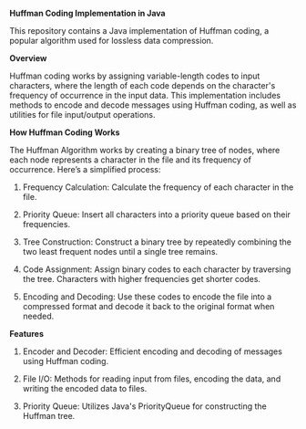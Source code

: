 **Huffman Coding Implementation in Java**

This repository contains a Java implementation of Huffman coding, a popular algorithm used for lossless data compression.



**Overview**

Huffman coding works by assigning variable-length codes to input characters, where the length of each code depends on the character's frequency of occurrence in the input data. This implementation includes methods to encode and decode messages using Huffman coding, as well as utilities for file input/output operations.



**How Huffman Coding Works**

The Huffman Algorithm works by creating a binary tree of nodes, where each node represents a character in the file and its frequency of occurrence. Here’s a simplified process:

1. Frequency Calculation: Calculate the frequency of each character in the file.

2. Priority Queue: Insert all characters into a priority queue based on their frequencies.

3. Tree Construction: Construct a binary tree by repeatedly combining the two least frequent nodes until a single tree remains.

4. Code Assignment: Assign binary codes to each character by traversing the tree. Characters with higher frequencies get shorter codes.

5. Encoding and Decoding: Use these codes to encode the file into a compressed format and decode it back to the original format when needed.



**Features**

1. Encoder and Decoder: Efficient encoding and decoding of messages using Huffman coding.

2. File I/O: Methods for reading input from files, encoding the data, and writing the encoded data to files.

3. Priority Queue: Utilizes Java's PriorityQueue for constructing the Huffman tree.
